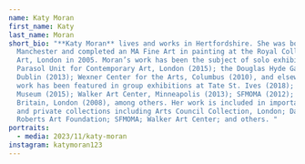 ```yaml
---
name: Katy Moran
first_name: Katy
last_name: Moran
short_bio: "**Katy Moran** lives and works in Hertfordshire. She was born in
  Manchester and completed an MA Fine Art in painting at the Royal College of
  Art, London in 2005. Moran’s work has been the subject of solo exhibitions at
  Parasol Unit for Contemporary Art, London (2015); the Douglas Hyde Gallery,
  Dublin (2013); Wexner Center for the Arts, Columbus (2010), and elsewhere. Her
  work has been featured in group exhibitions at Tate St. Ives (2018); Aspen Art
  Museum (2015); Walker Art Center, Minneapolis (2013); SFMOMA (2012); and Tate
  Britain, London (2008), among others. Her work is included in important public
  and private collections including Arts Council Collection, London; David
  Roberts Art Foundation; SFMOMA; Walker Art Center; and others. "
portraits:
  - media: 2023/11/katy-moran
instagram: katymoran123
---
```

